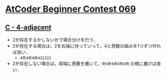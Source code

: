 # [AtCoder Beginner Contest 069](https://atcoder.jp/contests/abc069/tasks)

## [C - 4-adjacent](https://atcoder.jp/contests/abc069/tasks/arc080_a)
- 2が存在するかしないかで場合分けを行う．
- 2が存在する場合は，2を右端に持っていって，4と奇数の組みを1つずつ作れば良い．
    - `4奇4奇4奇422222`
- 2が存在しない場合は，両端に奇数を置いて，`奇4奇4奇4奇4奇` の様に置けば良い．

